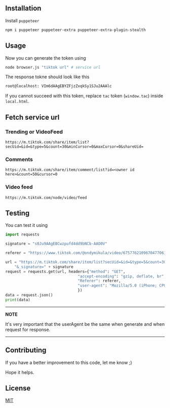 ## Installation

Install `puppeteer`

```bash
npm i puppeteer puppeteer-extra puppeteer-extra-plugin-stealth
```

## Usage

Now you can generate the token using

```bash
node browser.js "tiktok url" # service url
```
The response tokne should look like this

```sh
root@localhost: VIm6dAAgEBYZFjzZxqkSy1SJu2AAAlc
```

If you cannot succeed with this token, replace `tac` token (`window.tac`) inside `local.html`.

## Fetch service url

### Trending or VideoFeed
```
https://m.tiktok.com/share/item/list?secUid=&id=&type=5&count=30&minCursor=0&maxCursor=0&shareUid=
```
### Comments
```
https://m.tiktok.com/share/item/comment/list?id=<owner id here>&count=50&cursor=0
```
### Video feed
```
https://m.tiktok.com/node/video/feed
```


## Testing

You can test it using

```python
import requests

signature = "s0Ju9AAgEBCwzpufd4dd9bNCb-AAO0V"

referer = "https://www.tiktok.com/@ondymikula/video/6757762109670477061"

url = "https://m.tiktok.com/share/item/list?secUid=&id=&type=5&count=30&minCursor=0&maxCursor=0&shareUid=" + \
    "&_signature=" + signature
request = requests.get(url, headers={"method": "GET",
                                "accept-encoding": "gzip, deflate, br",
                                "Referer": referer,
                                "user-agent": "Mozilla/5.0 (iPhone; CPU iPhone OS 11_0 like Mac OS X) AppleWebKit/604.1.38 (KHTML, like Gecko) Version/11.0 Mobile/15A372 Safari/604.1"
                                })
data = request.json()
print(data)
```
---
**NOTE**

It's very important that the userAgent be the same when generate and when request for response.

---

## Contributing


If you have a better improvement to this code, let me know ;)

Hope it helps.

## License
[MIT](https://choosealicense.com/licenses/mit/)
